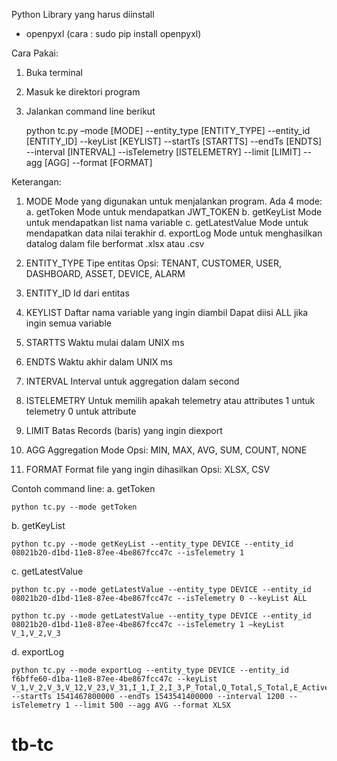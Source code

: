 Python Library yang harus diinstall
-	openpyxl (cara : sudo pip install openpyxl)

Cara Pakai:
1.	Buka terminal
2.	Masuk ke direktori program 
3.	Jalankan command line berikut

    python tc.py –mode [MODE] --entity_type [ENTITY_TYPE] --entity_id [ENTITY_ID] --keyList [KEYLIST] --startTs [STARTTS] --endTs [ENDTS]     
    --interval [INTERVAL] --isTelemetry [ISTELEMETRY] --limit [LIMIT] --agg [AGG] --format [FORMAT]
    
Keterangan:
1.	MODE
    Mode yang digunakan untuk menjalankan program. Ada 4 mode:
    a.	getToken
        Mode untuk mendapatkan JWT_TOKEN
    b.	getKeyList
        Mode untuk mendapatkan list nama variable
    c.	getLatestValue
        Mode untuk mendapatkan data nilai terakhir
    d.	exportLog
        Mode untuk menghasilkan datalog dalam file berformat .xlsx atau .csv

2.	ENTITY_TYPE
    Tipe entitas 
    Opsi: TENANT, CUSTOMER, USER, DASHBOARD, ASSET, DEVICE, ALARM
3.	ENTITY_ID
    Id dari entitas
4.	KEYLIST
    Daftar nama variable yang ingin diambil
    Dapat diisi ALL jika ingin semua variable
5.	STARTTS
    Waktu mulai dalam UNIX ms
6.	ENDTS
    Waktu akhir dalam UNIX ms
7.	INTERVAL
    Interval untuk aggregation dalam second
8.	ISTELEMETRY
    Untuk memilih apakah telemetry atau attributes
    1 untuk telemetry
    0 untuk attribute
9.	LIMIT
    Batas Records (baris) yang ingin diexport
10.	AGG
    Aggregation Mode
    Opsi: MIN, MAX, AVG, SUM, COUNT, NONE
11.	FORMAT
    Format file yang ingin dihasilkan
    Opsi: XLSX, CSV

Contoh command line:
a.	getToken

    python tc.py --mode getToken

b.	getKeyList

    python tc.py --mode getKeyList --entity_type DEVICE --entity_id 08021b20-d1bd-11e8-87ee-4be867fcc47c --isTelemetry 1

c.	getLatestValue

    python tc.py --mode getLatestValue --entity_type DEVICE --entity_id 08021b20-d1bd-11e8-87ee-4be867fcc47c --isTelemetry 0 --keyList ALL

    python tc.py --mode getLatestValue --entity_type DEVICE --entity_id 08021b20-d1bd-11e8-87ee-4be867fcc47c --isTelemetry 1 –keyList 
    V_1,V_2,V_3

d.	exportLog

    python tc.py --mode exportLog --entity_type DEVICE --entity_id f6bffe60-d1ba-11e8-87ee-4be867fcc47c --keyList 
    V_1,V_2,V_3,V_12,V_23,V_31,I_1,I_2,I_3,P_Total,Q_Total,S_Total,E_Active,E_Reactive,PF_avg,Freq,VTHD1,VTHD2,VTHD3,ITHD1,ITHD2,ITHD3 
    --startTs 1541467800000 --endTs 1543541400000 --interval 1200 --isTelemetry 1 --limit 500 --agg AVG --format XLSX

# tb-tc
